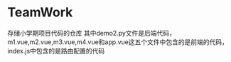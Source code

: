 # TeamWork
存储小学期项目代码的仓库
其中demo2.py文件是后端代码，m1.vue,m2.vue,m3.vue,m4.vue和app.vue这五个文件中包含的是前端的代码，index.js中包含的是路由配置的代码

